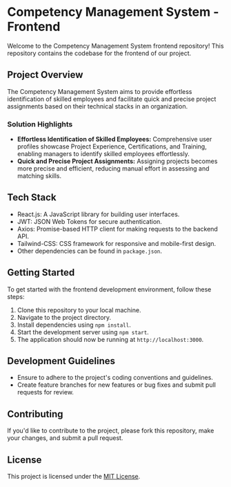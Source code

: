 # Competency Management System - Frontend

Welcome to the Competency Management System frontend repository! This repository contains the codebase for the frontend of our project.

## Project Overview
The Competency Management System aims to provide effortless identification of skilled employees and facilitate quick and precise project assignments based on their technical stacks in an organization. 

### Solution Highlights
- **Effortless Identification of Skilled Employees:** Comprehensive user profiles showcase Project Experience, Certifications, and Training, enabling managers to identify skilled employees effortlessly.
- **Quick and Precise Project Assignments:** Assigning projects becomes more precise and efficient, reducing manual effort in assessing and matching skills.

## Tech Stack
- React.js: A JavaScript library for building user interfaces.
- JWT: JSON Web Tokens for secure authentication.
- Axios: Promise-based HTTP client for making requests to the backend API.
- Tailwind-CSS: CSS framework for responsive and mobile-first design.
- Other dependencies can be found in `package.json`.

## Getting Started
To get started with the frontend development environment, follow these steps:

1. Clone this repository to your local machine.
2. Navigate to the project directory.
3. Install dependencies using `npm install`.
4. Start the development server using `npm start`.
5. The application should now be running at `http://localhost:3000`.

## Development Guidelines
- Ensure to adhere to the project's coding conventions and guidelines.
- Create feature branches for new features or bug fixes and submit pull requests for review.

## Contributing
If you'd like to contribute to the project, please fork this repository, make your changes, and submit a pull request.

## License
This project is licensed under the [MIT License](LICENSE).
